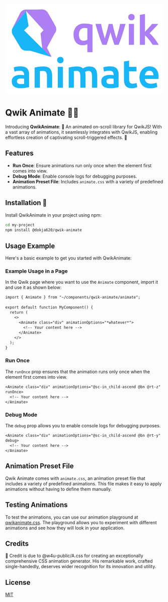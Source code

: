 ![Logo](https://github.com/Dokja620/qwik-animate/blob/master/logo.webp)

# Qwik Animate 🎨✨
Introducing **QwikAnimate**: 🌟 An animated on-scroll library for QwikJS! With a vast array of animations, it seamlessly integrates with QwikJS, enabling effortless creation of captivating scroll-triggered effects. 💫

## Features
- **Run Once**: Ensure animations run only once when the element first comes into view.
- **Debug Mode**: Enable console logs for debugging purposes.
- **Animation Preset File**: Includes `animate.css` with a variety of predefined animations.

## Installation 👀
Install QwikAnimate in your project using npm:

```sh
cd my-project
npm install @dokja620/qwik-animate
```

## Usage Example
Here's a basic example to get you started with QwikAnimate:

### Example Usage in a Page
In the Qwik page where you want to use the `Animate` component, import it and use it as shown below:

```tsx
import { Animate } from "~/components/qwik-animate/animate";

export default function MyComponent() {
  return (
    <>
      <Animate class="div" animationOptions="*whatever*">
        <!-- Your content here -->
      </Animate>
    </>
  );
}
```

### Run Once
The `runOnce` prop ensures that the animation runs only once when the element first comes into view.

```tsx
<Animate class="div" animationOptions="@sc-in_child-ascend @bn @rt-z" runOnce>
  <!-- Your content here -->
</Animate>
```

### Debug Mode
The `debug` prop allows you to enable console logs for debugging purposes.

```tsx
<Animate class="div" animationOptions="@sc-in_child-ascend @bn @rt-y" debug>
  <!-- Your content here -->
</Animate>
```

## Animation Preset File
Qwik Animate comes with `animate.css`, an animation preset file that includes a variety of predefined animations. This file makes it easy to apply animations without having to define them manually.

## Testing Animations
To test the animations, you can use our animation playground at [qwikanimate.css](https://qwikanimate.css). The playground allows you to experiment with different animations and see how they will look in your application.

## Credits
👏 Credit is due to @w4u-public/A.css for creating an exceptionally comprehensive CSS animation generator. His remarkable work, crafted single-handedly, deserves wider recognition for its innovation and utility.

## License
[MIT](https://choosealicense.com/licenses/mit/)